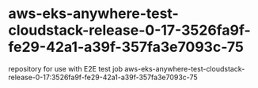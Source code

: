 # aws-eks-anywhere-test-cloudstack-release-0-17-3526fa9f-fe29-42a1-a39f-357fa3e7093c-75
repository for use with E2E test job aws-eks-anywhere-test-cloudstack-release-0-17:3526fa9f-fe29-42a1-a39f-357fa3e7093c-75
